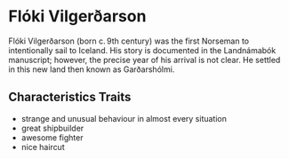 # Flóki Vilgerðarson

Flóki Vilgerðarson (born c. 9th century) was the first Norseman to intentionally sail to Iceland. His story is documented in the Landnámabók manuscript; however, the precise year of his arrival is not clear. He settled in this new land then known as Garðarshólmi.

## Characteristics Traits

* strange and unusual behaviour in almost every situation
* great shipbuilder
* awesome fighter
* nice haircut